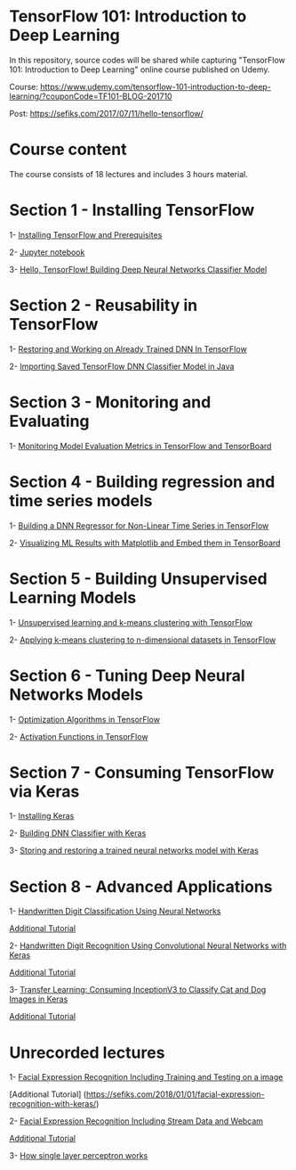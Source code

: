 # TensorFlow 101: Introduction to Deep Learning

In this repository, source codes will be shared while capturing "TensorFlow 101: Introduction to Deep Learning" online course published on Udemy.

Course: https://www.udemy.com/tensorflow-101-introduction-to-deep-learning/?couponCode=TF101-BLOG-201710

Post: https://sefiks.com/2017/07/11/hello-tensorflow/

# Course content

The course consists of 18 lectures and includes 3 hours material.

# Section 1 - Installing TensorFlow

1- [Installing TensorFlow and Prerequisites](https://www.youtube.com/watch?v=JeR2M46tLlE)

2- [Jupyter notebook](https://www.youtube.com/watch?v=W3IJfVL1upI)

3- [Hello, TensorFlow! Building Deep Neural Networks Classifier Model](python/DNNClassifier.py)

# Section 2 - Reusability in TensorFlow

1- [Restoring and Working on Already Trained DNN In TensorFlow](python/DNNClassifier.py)

2- [Importing Saved TensorFlow DNN Classifier Model in Java](java/TensorFlowDNNClassifier.java)

# Section 3 - Monitoring and Evaluating

1- [Monitoring Model Evaluation Metrics in TensorFlow and TensorBoard](python/DNNClassifier.py)

# Section 4 - Building regression and time series models

1- [Building a DNN Regressor for Non-Linear Time Series in TensorFlow](python/DNNRegressor.py)

2- [Visualizing ML Results with Matplotlib and Embed them in TensorBoard](python/DNNRegressor.py)

# Section 5 - Building Unsupervised Learning Models

1- [Unsupervised learning and k-means clustering with TensorFlow](python/KMeansClustering.py)

2- [Applying k-means clustering to n-dimensional datasets in TensorFlow](python/KMeansClustering.py)

# Section 6 - Tuning Deep Neural Networks Models

1- [Optimization Algorithms in TensorFlow](python/OptimizationAlgorithms.py)

2- [Activation Functions in TensorFlow](python/ActivationFunctions.py)

# Section 7 - Consuming TensorFlow via Keras

1- [Installing Keras](https://www.youtube.com/watch?v=qx5pivWvKC8)

2- [Building DNN Classifier with Keras](python/HelloKeras.py)

3- [Storing and restoring a trained neural networks model with Keras](python/KerasModelRestoration.py)

# Section 8 - Advanced Applications

1- [Handwritten Digit Classification Using Neural Networks](python/HandwrittenDigitsClassification.py)

[Additional Tutorial](https://sefiks.com/2017/09/11/handwritten-digit-classification-with-tensorflow/)

2- [Handwritten Digit Recognition Using Convolutional Neural Networks with Keras](python/HandwrittenDigitRecognitionUsingCNNWithKeras.py)

[Additional Tutorial](https://sefiks.com/2017/11/05/handwritten-digit-recognition-using-cnn-with-keras/)

3- [Transfer Learning: Consuming InceptionV3 to Classify Cat and Dog Images in Keras](python/transfer_learning.py)

[Additional Tutorial](https://sefiks.com/2017/12/10/transfer-learning-in-keras-using-inception-v3/)

# Unrecorded lectures

1- [Facial Expression Recognition Including Training and Testing on a image](python/facial-expression-recognition.py)

[Additional Tutorial] (https://sefiks.com/2018/01/01/facial-expression-recognition-with-keras/)

2- [Facial Expression Recognition Including Stream Data and Webcam](python/facial-expression-recognition-from-stream.py)

[Additional Tutorial](https://sefiks.com/2018/01/10/real-time-facial-expression-recognition-on-streaming-data/)

3- [How single layer perceptron works](python/single-layer-perceptron.py)
